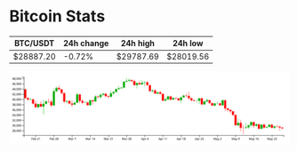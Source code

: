 # Bitcoin Stats

BTC/USDT|24h change|24h high|24h low|
|---|---|---|---|
|$28887.20|-0.72%|$29787.69|$28019.56|

<img src="./chart.svg">
